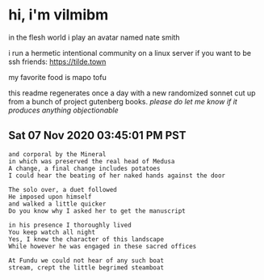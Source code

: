 # hi, i'm vilmibm

in the flesh world i play an avatar named nate smith

i run a hermetic intentional community on a linux server if you want to be ssh friends: https://tilde.town

my favorite food is mapo tofu

this readme regenerates once a day with a new randomized sonnet cut up from a bunch of project gutenberg books.
_please do let me know if it produces anything objectionable_

## Sat 07 Nov 2020 03:45:01 PM PST

    and corporal by the Mineral
    in which was preserved the real head of Medusa
    A change, a final change includes potatoes
    I could hear the beating of her naked hands against the door
    
    The solo over, a duet followed
    He imposed upon himself
    and walked a little quicker
    Do you know why I asked her to get the manuscript
    
    in his presence I thoroughly lived
    You keep watch all night
    Yes, I knew the character of this landscape
    While however he was engaged in these sacred offices
    
    At Fundu we could not hear of any such boat
    stream, crept the little begrimed steamboat
